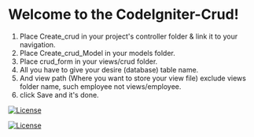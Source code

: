 # Welcome to the CodeIgniter-Crud!

1) Place Create_crud in your project's controller folder & link it to your navigation.
2) Place Create_crud_Model in your models folder.
3) Place crud_form in your views/crud folder.
4) All you have to give your desire (database) table name.
5) And view path (Where you want to store your view file) exclude views folder name, such employee not views/employee.
6) click Save and it's done.

<a href="https://github.com/RatulHasan/CodeIgniter-Crud"><img src="https://img.shields.io/npm/l/vue.svg" alt="License"></a>

<a href="https://github.com/RatulHasan/CodeIgniter-Crud"><img src="https://camo.githubusercontent.com/274078c81d88f10e96298a4804958317442bc2fd/68747470733a2f2f706f7365722e707567782e6f72672f6170707a636f6465722f637275642d67656e657261746f722f6c6963656e73652e737667" alt="License"></a>
